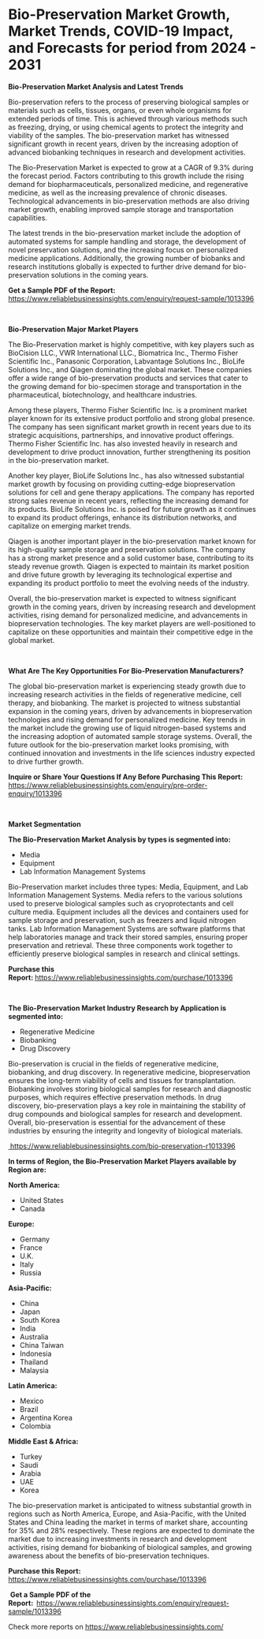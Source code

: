 <p><h1>Bio-Preservation Market Growth, Market Trends, COVID-19 Impact, and Forecasts for period from 2024 - 2031</h1></p><p><strong>Bio-Preservation Market Analysis and Latest Trends</strong></p>
<p><p>Bio-preservation refers to the process of preserving biological samples or materials such as cells, tissues, organs, or even whole organisms for extended periods of time. This is achieved through various methods such as freezing, drying, or using chemical agents to protect the integrity and viability of the samples. The bio-preservation market has witnessed significant growth in recent years, driven by the increasing adoption of advanced biobanking techniques in research and development activities. </p><p>The Bio-Preservation Market is expected to grow at a CAGR of 9.3% during the forecast period. Factors contributing to this growth include the rising demand for biopharmaceuticals, personalized medicine, and regenerative medicine, as well as the increasing prevalence of chronic diseases. Technological advancements in bio-preservation methods are also driving market growth, enabling improved sample storage and transportation capabilities. </p><p>The latest trends in the bio-preservation market include the adoption of automated systems for sample handling and storage, the development of novel preservation solutions, and the increasing focus on personalized medicine applications. Additionally, the growing number of biobanks and research institutions globally is expected to further drive demand for bio-preservation solutions in the coming years.</p></p>
<p><strong>Get a Sample PDF of the Report:&nbsp;</strong> <a href="https://www.reliablebusinessinsights.com/enquiry/request-sample/1013396">https://www.reliablebusinessinsights.com/enquiry/request-sample/1013396</a></p>
<p>&nbsp;</p>
<p><strong>Bio-Preservation Major Market Players</strong></p>
<p><p>The Bio-Preservation market is highly competitive, with key players such as BioCision LLC., VWR International LLC., Biomatrica Inc., Thermo Fisher Scientific Inc., Panasonic Corporation, Labvantage Solutions Inc., BioLife Solutions Inc., and Qiagen dominating the global market. These companies offer a wide range of bio-preservation products and services that cater to the growing demand for bio-specimen storage and transportation in the pharmaceutical, biotechnology, and healthcare industries.</p><p>Among these players, Thermo Fisher Scientific Inc. is a prominent market player known for its extensive product portfolio and strong global presence. The company has seen significant market growth in recent years due to its strategic acquisitions, partnerships, and innovative product offerings. Thermo Fisher Scientific Inc. has also invested heavily in research and development to drive product innovation, further strengthening its position in the bio-preservation market.</p><p>Another key player, BioLife Solutions Inc., has also witnessed substantial market growth by focusing on providing cutting-edge biopreservation solutions for cell and gene therapy applications. The company has reported strong sales revenue in recent years, reflecting the increasing demand for its products. BioLife Solutions Inc. is poised for future growth as it continues to expand its product offerings, enhance its distribution networks, and capitalize on emerging market trends.</p><p>Qiagen is another important player in the bio-preservation market known for its high-quality sample storage and preservation solutions. The company has a strong market presence and a solid customer base, contributing to its steady revenue growth. Qiagen is expected to maintain its market position and drive future growth by leveraging its technological expertise and expanding its product portfolio to meet the evolving needs of the industry.</p><p>Overall, the bio-preservation market is expected to witness significant growth in the coming years, driven by increasing research and development activities, rising demand for personalized medicine, and advancements in biopreservation technologies. The key market players are well-positioned to capitalize on these opportunities and maintain their competitive edge in the global market.</p></p>
<p>&nbsp;</p>
<p><strong>What Are The Key Opportunities For Bio-Preservation Manufacturers?</strong></p>
<p><p>The global bio-preservation market is experiencing steady growth due to increasing research activities in the fields of regenerative medicine, cell therapy, and biobanking. The market is projected to witness substantial expansion in the coming years, driven by advancements in biopreservation technologies and rising demand for personalized medicine. Key trends in the market include the growing use of liquid nitrogen-based systems and the increasing adoption of automated sample storage systems. Overall, the future outlook for the bio-preservation market looks promising, with continued innovation and investments in the life sciences industry expected to drive further growth.</p></p>
<p><strong>Inquire or Share Your Questions If Any Before Purchasing This Report:</strong> <a href="https://www.reliablebusinessinsights.com/enquiry/pre-order-enquiry/1013396">https://www.reliablebusinessinsights.com/enquiry/pre-order-enquiry/1013396</a></p>
<p>&nbsp;</p>
<p><strong>Market Segmentation</strong></p>
<p><strong>The Bio-Preservation Market Analysis by types is segmented into:</strong></p>
<p><ul><li>Media</li><li>Equipment</li><li>Lab Information Management Systems</li></ul></p>
<p><p>Bio-Preservation market includes three types: Media, Equipment, and Lab Information Management Systems. Media refers to the various solutions used to preserve biological samples such as cryoprotectants and cell culture media. Equipment includes all the devices and containers used for sample storage and preservation, such as freezers and liquid nitrogen tanks. Lab Information Management Systems are software platforms that help laboratories manage and track their stored samples, ensuring proper preservation and retrieval. These three components work together to efficiently preserve biological samples in research and clinical settings.</p></p>
<p><strong>Purchase this Report:&nbsp;</strong><a href="https://www.reliablebusinessinsights.com/purchase/1013396">https://www.reliablebusinessinsights.com/purchase/1013396</a></p>
<p>&nbsp;</p>
<p><strong>The Bio-Preservation Market Industry Research by Application is segmented into:</strong></p>
<p><ul><li>Regenerative Medicine</li><li>Biobanking</li><li>Drug Discovery</li></ul></p>
<p><p>Bio-preservation is crucial in the fields of regenerative medicine, biobanking, and drug discovery. In regenerative medicine, biopreservation ensures the long-term viability of cells and tissues for transplantation. Biobanking involves storing biological samples for research and diagnostic purposes, which requires effective preservation methods. In drug discovery, bio-preservation plays a key role in maintaining the stability of drug compounds and biological samples for research and development. Overall, bio-preservation is essential for the advancement of these industries by ensuring the integrity and longevity of biological materials.</p></p>
<p><a href="https://www.reliablebusinessinsights.com/bio-preservation-r1013396">&nbsp;https://www.reliablebusinessinsights.com/bio-preservation-r1013396</a></p>
<p><strong>In terms of Region, the Bio-Preservation Market Players available by Region are:</strong></p>
<p>
    <p> <strong> North America: </strong>
        <ul>
            <li>United States</li>
            <li>Canada</li>
        </ul>
        </p> 
    <p> <strong> Europe: </strong>
        <ul>
            <li>Germany</li>
            <li>France</li>
            <li>U.K.</li>
            <li>Italy</li>
            <li>Russia</li>
        </ul>
        </p> 
    <p> <strong> Asia-Pacific: </strong>
        <ul>
            <li>China</li>
            <li>Japan</li>
            <li>South Korea</li>
            <li>India</li>
            <li>Australia</li>
            <li>China Taiwan</li>
            <li>Indonesia</li>
            <li>Thailand</li>
            <li>Malaysia</li>
        </ul>
        </p> 
    <p> <strong> Latin America: </strong>
        <ul>
            <li>Mexico</li>
            <li>Brazil</li>
            <li>Argentina Korea</li>
            <li>Colombia</li>
        </ul>
        </p> 
    <p> <strong> Middle East & Africa: </strong>
        <ul>
            <li>Turkey</li>
            <li>Saudi</li>
            <li>Arabia</li>
            <li>UAE</li>
            <li>Korea</li>
        </ul>
    </p>
    </p>
<p><p>The bio-preservation market is anticipated to witness substantial growth in regions such as North America, Europe, and Asia-Pacific, with the United States and China leading the market in terms of market share, accounting for 35% and 28% respectively. These regions are expected to dominate the market due to increasing investments in research and development activities, rising demand for biobanking of biological samples, and growing awareness about the benefits of bio-preservation techniques.</p></p>
<p><strong>Purchase this Report: </strong><a href="https://www.reliablebusinessinsights.com/purchase/1013396">https://www.reliablebusinessinsights.com/purchase/1013396</a></p>
<p>&nbsp;<strong>Get a Sample PDF of the Report:&nbsp;&nbsp;</strong><a href="https://www.reliablebusinessinsights.com/enquiry/request-sample/1013396">https://www.reliablebusinessinsights.com/enquiry/request-sample/1013396</a></p>
<p><strong></strong></p>
<p>Check more reports on <a href="https://www.reliablebusinessinsights.com/">https://www.reliablebusinessinsights.com/</a></p>